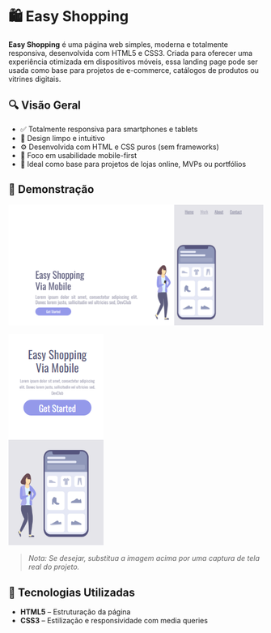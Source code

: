 # 🛍️ Easy Shopping

**Easy Shopping** é uma página web simples, moderna e totalmente responsiva, desenvolvida com HTML5 e CSS3. Criada para oferecer uma experiência otimizada em dispositivos móveis, essa landing page pode ser usada como base para projetos de e-commerce, catálogos de produtos ou vitrines digitais.

## 🔍 Visão Geral

- ✅ Totalmente responsiva para smartphones e tablets
- 🎨 Design limpo e intuitivo
- ⚙️ Desenvolvida com HTML e CSS puros (sem frameworks)
- 📱 Foco em usabilidade mobile-first
- 🚀 Ideal como base para projetos de lojas online, MVPs ou portfólios

## 📸 Demonstração

<!-- Você pode adicionar uma imagem ou GIF da página aqui -->
![Demonstração da Easy Shopping](https://github.com/brunoaaraujo/Landing-Page-Responsiva/blob/main/assets/desktop.png?raw=true)

![Demonstração da Easy Shopping](https://github.com/brunoaaraujo/Landing-Page-Responsiva/blob/main/assets/smartphone.png?raw=true)


> *Nota: Se desejar, substitua a imagem acima por uma captura de tela real do projeto.*

## 🧪 Tecnologias Utilizadas

- **HTML5** – Estruturação da página
- **CSS3** – Estilização e responsividade com media queries
